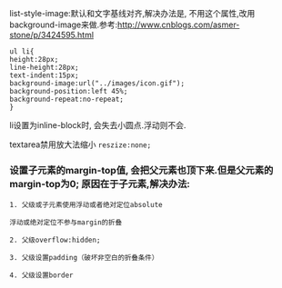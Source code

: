 list-style-image:默认和文字基线对齐,解决办法是, 不用这个属性,改用background-image来做.参考:http://www.cnblogs.com/asmer-stone/p/3424595.html

```
ul li{ 
height:28px;  
line-height:28px;  
text-indent:15px;  
background-image:url("../images/icon.gif");  
background-position:left 45%;  
background-repeat:no-repeat;  
}
```

li设置为inline-block时, 会失去小圆点.浮动则不会.


textarea禁用放大法缩小 `reszize:none;`



### 设置子元素的margin-top值, 会把父元素也顶下来.但是父元素的margin-top为0; 原因在于子元素,解决办法:
    1. 父级或子元素使用浮动或者绝对定位absolute

    浮动或绝对定位不参与margin的折叠

    2. 父级overflow:hidden;

    3. 父级设置padding（破坏非空白的折叠条件）

    4. 父级设置border